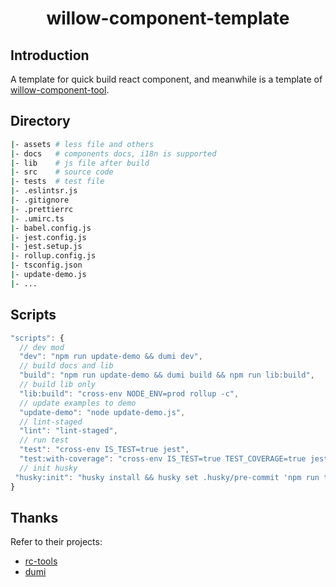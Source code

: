 <h1 align="center">willow-component-template</h1>

## Introduction
A template for quick build react component, and meanwhile is a template of [willow-component-tool](https://github.com/kavience/willow-component-tool).

## Directory

```bash 
|- assets # less file and others
|- docs   # components docs, i18n is supported
|- lib    # js file after build
|- src    # source code
|- tests  # test file
|- .eslintsr.js
|- .gitignore
|- .prettierrc
|- .umirc.ts
|- babel.config.js
|- jest.config.js
|- jest.setup.js
|- rollup.config.js
|- tsconfig.json
|- update-demo.js
|- ...
```

## Scripts

```js
"scripts": {
  // dev mod
  "dev": "npm run update-demo && dumi dev",
  // build docs and lib
  "build": "npm run update-demo && dumi build && npm run lib:build",
  // build lib only
  "lib:build": "cross-env NODE_ENV=prod rollup -c",
  // update examples to demo
  "update-demo": "node update-demo.js",
  // lint-staged
  "lint": "lint-staged",
  // run test
  "test": "cross-env IS_TEST=true jest",
  "test:with-coverage": "cross-env IS_TEST=true TEST_COVERAGE=true jest",
  // init husky
 "husky:init": "husky install && husky set .husky/pre-commit 'npm run test' && husky set .husky/pre-commit 'npm run lint'"
}
```

## Thanks
Refer to their projects:

- [rc-tools](https://github1s.com/react-component/rc-tools)
- [dumi](https://d.umijs.org)